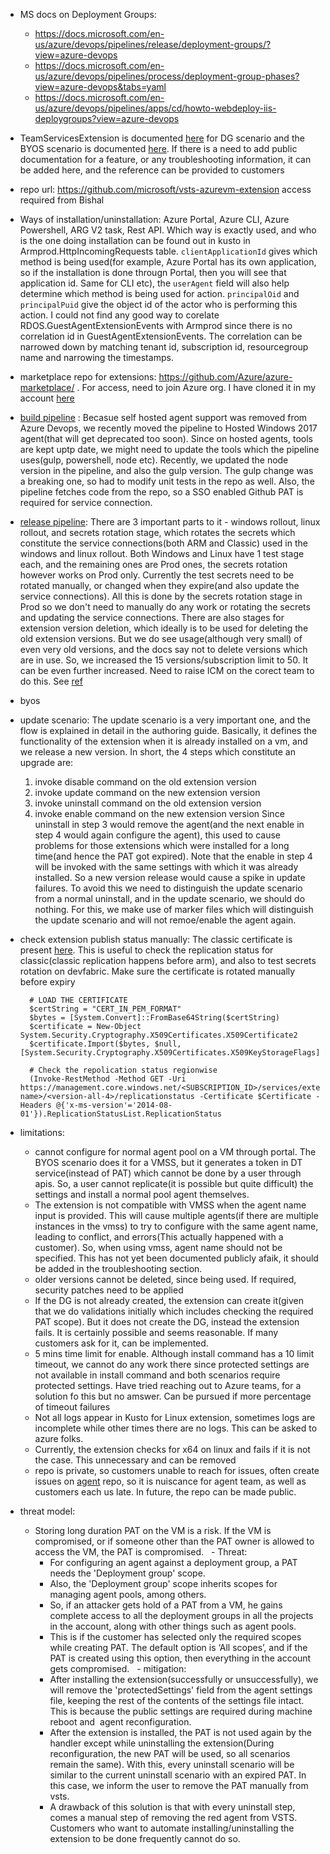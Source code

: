 - MS docs on Deployment Groups:
  - https://docs.microsoft.com/en-us/azure/devops/pipelines/release/deployment-groups/?view=azure-devops
  - https://docs.microsoft.com/en-us/azure/devops/pipelines/process/deployment-group-phases?view=azure-devops&tabs=yaml
  - https://docs.microsoft.com/en-us/azure/devops/pipelines/apps/cd/howto-webdeploy-iis-deploygroups?view=azure-devops
- TeamServicesExtension is documented [here](https://docs.microsoft.com/en-us/azure/devops/pipelines/release/deployment-groups/howto-provision-deployment-group-agents?view=azure-devops) for DG scenario and the BYOS scenario is documented [here](https://docs.microsoft.com/en-us/azure/devops/pipelines/agents/scale-set-agents?view=azure-devops). If there is a need to add public documentation for a feature, or any troubleshooting information, it can be added here, and the reference can be provided to customers
- repo url: https://github.com/microsoft/vsts-azurevm-extension access required from Bishal
- Ways of installation/uninstallation: Azure Portal, Azure CLI, Azure Powershell, ARG V2 task, Rest API. Which way is exactly used, and who is the one doing installation can be found out in kusto in Armprod.HttpIncomingRequests table. `clientApplicationId` gives which method is being used(for example, Azure Portal has its own application, so if the installation is done througn Portal, then you will see that application id. Same for CLI etc), the `userAgent` field will also help determine which method is being used for action. `principalOid` and `principalPuid` give the object id of the actor who is performing this action. I could not find any good way to corelate RDOS.GuestAgentExtensionEvents with Armprod since there is no correlation id in GuestAgentExtensionEvents. The correlation can be narrowed down by matching tenant id, subscription id, resourcegroup name and narrowing the timestamps.
- marketplace repo for extensions: https://github.com/Azure/azure-marketplace/ . For access, need to join Azure org. I have cloned it in my account [here](https://github.com/tejasd1990/azure-marketplace)
- [build pipeline](https://dev.azure.com/mseng/AzureDevOps/_build?definitionId=4108) : Becasue self hosted agent support was removed from Azure Devops, we recently moved the pipeline to Hosted Windows 2017 agent(that will get deprecated too soon). Since on hosted agents, tools are kept uptp date, we might need to update the tools which the pipeline uses(gulp, powershell, node etc). Recently, we updated the node version in the pipeline, and also the gulp version. The gulp change was a breaking one, so had to modify unit tests in the repo as well. Also, the pipeline fetches code from the repo, so a SSO enabled Github PAT is required for service connection.
- [release pipeline](https://dev.azure.com/mseng/AzureDevOps/_release?_a=releases&view=mine&definitionId=668): There are 3 important parts to it - windows rollout, linux rollout, and secrets rotation stage, which rotates the secrets which constitute the service connections(both ARM and Classic) used in the windows and linux rollout. Both Windows and Linux have 1 test stage each, and the remaining ones are Prod ones, the secrets rotation however works on Prod only. Currently the test secrets need to be rotated manually, or changed when they expire(and also update the service connections). All this is done by the secrets rotation stage in Prod so we don't need to manually do any work or rotating the secrets and updating the service connections. There are also stages for extension version deletion, which ideally is to be used for deleting the old extension versions. But we do see usage(although very small) of even very old versions, and the docs say not to delete versions which are in use. So, we increased the 15 versions/subscription limit to 50. It can be even further increased. Need to raise ICM on the corect team to do this. See [ref](https://portal.microsofticm.com/imp/v3/incidents/details/116640743/home)
- byos
- update scenario: The update scenario is a very important one, and the flow is explained in detail in the authoring guide. Basically, it defines the functionality of the extension when it is already installed on a vm, and we release a new version. In short, the 4 steps which constitute an upgrade are:
    1. invoke disable command on the old extension version
    2. invoke update command on the new extension version
    3. invoke uninstall command on the old extension version
    4. invoke enable command on the new extension version
  Since uninstall in step 3 would remove the agent(and the next enable in step 4 would again configure the agent), this used to cause problems for those extensions which were installed for a long time(and hence the PAT got expired). Note that the enable in step 4 will be invoked with the same settings with which it was already installed. So a new version release would cause a spike in update failures. To avoid this we need to distinguish the update scenario from a normal uninstall, and in the update scenario, we should do nothing. For this, we make use of marker files which will distinguish the update scenario and will not remoe/enable the agent again.
- check extension publish status manually: The classic certificate is present [here](https://ms.portal.azure.com/#@microsoft.onmicrosoft.com/asset/Microsoft_Azure_KeyVault/Secret/https://tedeshpa-vmext.vault.azure.net/secrets/rmdevclassiccert/48db96457381489881a96c32acfce7fc). This is useful to check the replication status for classic(classic replication happens before arm), and also to test secrets rotation on devfabric. Make sure the certificate is rotated manually before expiry
  ```
    # LOAD THE CERTIFICATE
    $certString = "CERT_IN_PEM_FORMAT"
    $bytes = [System.Convert]::FromBase64String($certString)
    $certificate = New-Object System.Security.Cryptography.X509Certificates.X509Certificate2
    $certificate.Import($bytes, $null, [System.Security.Cryptography.X509Certificates.X509KeyStorageFlags]::UserKeySet)

    # Check the repolication status regionwise
    (Invoke-RestMethod -Method GET -Uri https://management.core.windows.net/<SUBSCRIPTION_ID>/services/extensions/Test.Microsoft.VisualStudio.Services/<extension-name>/<version-all-4>/replicationstatus -Certificate $Certificate -Headers @{'x-ms-version'='2014-08-01'}).ReplicationStatusList.ReplicationStatus
    ```
- limitations:
  - cannot configure for normal agent pool on a VM through portal. The BYOS scenario does it for a VMSS, but it generates a token in DT service(instead of PAT) which cannot be done by a user through apis. So, a user cannot replicate(it is possible but quite difficult) the settings and install a normal pool agent themselves.
  - The extension is not compatible with VMSS when the agent name input is provided. This will cause multiple agents(if there are multiple instances in the vmss) to try to configure with the same agent name, leading to conflict, and errors(This actually happened with a customer). So, when using vmss, agent name should not be specified. This has not yet been documented publicly afaik, it should be added in the troubleshooting section.
  - older versions cannot be deleted, since being used. If required, security patches need to be applied
  - If the DG is not already created, the extension can create it(given that we do validations initially which includes checking the required PAT scope). But it does not create the DG, instead the extension fails. It is certainly possible and seems reasonable. If many customers ask for it, can be implemented.
  - 5 mins time limit for enable. Although install command has a 10 limit timeout, we cannot do any work there since protected settings are not available in install command and both scenarios require protected settings. Have tried reaching out to Azure teams, for a solution fo this but no amswer. Can be pursued if more percentage of timeout failures
  - Not all logs appear in Kusto for Linux extension, sometimes logs are incomplete while other times there are no logs. This can be asked to azure folks.
  - Currently, the extension checks for x64 on linux and fails if it is not the case. This unnecessary and can be removed
  - repo is private, so customers unable to reach for issues, often create issues on [agent](https://github.com/microsoft/azure-pipelines-agent) repo, so it is nuiscance for agent team, as well as customers each us late. In future, the repo can be made public.

- threat model:
  - Storing long duration PAT on the VM is a risk. If the VM is compromised, or if someone other than the PAT owner is allowed to access the VM, the PAT is compromised. 
  - Threat:
    - For configuring an agent against a deployment group, a PAT needs the 'Deployment group' scope.
    - Also, the 'Deployment group' scope inherits scopes for managing agent pools, among others.
    - So, if an attacker gets hold of a PAT from a VM, he gains complete access to all the deployment groups in all the projects in the account, along with other things such as agent pools. 
    - This is if the customer has selected only the required scopes while creating PAT. The default option is ‘All scopes’, and if the PAT is created using this option, then everything in the account gets compromised.
  - mitigation:
    - After installing the extension(successfully or unsuccessfully), we will remove the 'protectedSettings' field from the agent settings file, keeping the rest of the contents of the settings file intact. This is because the public settings are required during machine reboot and  agent reconfiguration.
    - After the extension is installed, the PAT is not used again by the handler except while uninstalling the extension(During reconfiguration, the new PAT will be used, so all scenarios remain the same). With this, every uninstall scenario will be similar to the current uninstall scenario with an expired PAT. In this case, we inform the user to remove the PAT manually from vsts.
    - A drawback of this solution is that with every uninstall step, comes a manual step of removing the red agent from VSTS. Customers who want to automate installing/uninstalling the extension to be done frequently cannot do so.
